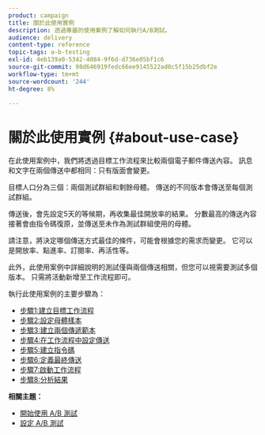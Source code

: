 ```yaml
---
product: campaign
title: 關於此使用實例
description: 透過專屬的使用案例了解如何執行A/B測試。
audience: delivery
content-type: reference
topic-tags: a-b-testing
exl-id: 4eb139a0-5342-4084-9f6d-d736e05bf1c6
source-git-commit: 98d646919fedc66ee9145522ad0c5f15b25dbf2e
workflow-type: tm+mt
source-wordcount: '244'
ht-degree: 8%

---
```


# 關於此使用實例 {#about-use-case}

在此使用案例中，我們將透過目標工作流程來比較兩個電子郵件傳送內容。 訊息和文字在兩個傳送中都相同：只有版面會變更。

目標人口分為三個：兩個測試群組和剩餘母體。 傳送的不同版本會傳送至每個測試群組。

傳送後，會先設定5天的等候期，再收集最佳開放率的結果。 分數最高的傳送內容接著會由指令碼復原，並傳送至未作為測試群組使用的母體。

請注意，將決定哪個傳送方式最佳的條件，可能會根據您的需求而變更。 它可以是開放率、點進率、訂閱率、再活性等。

此外，此使用案例中詳細說明的測試僅與兩個傳送相關，但您可以視需要測試多個版本。 只需將活動新增至工作流程即可。

執行此使用案例的主要步驟為：

* [步驟1:建立目標工作流程](../../delivery/using/a-b-testing-uc-targeting-workflow.md)
* [步驟2:設定母體樣本](../../delivery/using/a-b-testing-uc-population-samples.md)
* [步驟3:建立兩個傳遞範本](../../delivery/using/a-b-testing-uc-delivery-templates.md)
* [步驟4:在工作流程中設定傳送](../../delivery/using/a-b-testing-uc-configuring-deliveries.md)
* [步驟5:建立指令碼](../../delivery/using/a-b-testing-uc-script.md)
* [步驟6:定義最終傳送](../../delivery/using/a-b-testing-uc-final-delivery.md)
* [步驟7:啟動工作流程](../../delivery/using/a-b-testing-uc-start-workflow.md)
* [步驟8:分析結果](../../delivery/using/a-b-testing-uc-analyzing.md)

**相關主題：**

* [開始使用 A/B 測試](../../delivery/using/get-started-a-b-testing.md)
* [設定 A/B 測試](../../delivery/using/configuring-a-b-testing.md)
